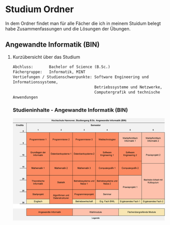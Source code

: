 # Studium Ordner

In dem Ordner findet man für alle Fächer die ich in meinem Stuidum belegt habe Zusammenfassungen und die Lösungen der Übungen.

## Angewandte Informatik (BIN)

1. Kurzübersicht über das Studium
    ```
    Abchluss:       Bachelor of Science (B.Sc.)
    Fächergruppe:   Informatik, MINT
    Vertiefungen / Studienschwerpunkte: Software Engineering und Informationssysteme, 
                                        Betriebssysteme und Netzwerke, 
                                        Computergrafik und technische Anwendungen
    ```
    ### Studieninhalte - Angewandte Informatik (BIN)

    ![Studieninhalte](assets/BIN_Curriculum.png)

